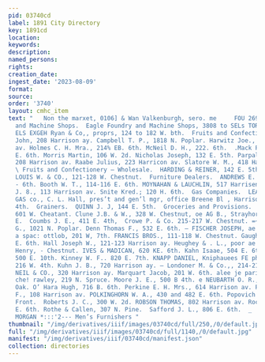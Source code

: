 ```yaml
---
pid: 03740cd
label: 1891 City Directory
key: 1891cd
location: 
keywords: 
description: 
named_persons: 
rights: 
creation_date: 
ingest_date: '2023-08-09'
format: 
source: 
order: '3740'
layout: cmhc_item
text: "   Non the marxet, 0106] & Wan Valkenburgh, sero. me     FOU 269 GRO  Foundries
  and Machine Shops.  Eagle Foundry and Machine Shops, 3808 to SELs TOR IRON WORKS
  ELS EXGEH Ryan & Co,, proprs, 124 to 182 W. bth.  Fruits and Confectionery.  Bacchi
  John, 208 Harrison ay. Campbell T. P., 1818 N. Poplar. Harwitz Joe., 125 Harrison
  av. Holmes C. H. Mra., 214% EB. 6th. McNeil D. H., 222. 6th.  .Mack Paddy, 140%
  E. 6th. Morris Martin, 106 W. 2d. Nicholas Joseph, 132 E. 5th. Parpalione James,
  208 Harrison av. Raabe Julius, 223 Harricon av. Slatore W. M., 418 Harrieon av.
  \ Fruits and Confectionery — Wholesale.  HARDING & REINER, 142 E. 5th.  SWEITZER
  LOUIS W. & CO., 121-128 W. Chestnut.  Furniture Dealers.  ANDREWS E. H., 208 E  206—
  - 6th. Booth W. T., 114-116 E. 6th. MOYNAHAN & LAUCHLIN, 517 Harrisen av. Sandusky
  J. 8., 113 Harrison av. Snite Kred.; 120 H. 6th.  Gas Companies.  LEADVILLE ILLUMINATING
  GAS co., C. L. Hall, pres’t and gen’l mgr, office Breene Bl , Harrison av, se. cor.
  4th.  Grainers.  QUINN J. J, 144 E. 5th.  Groceries and Provisions.  Ahern & Co.,
  601 W. Cheatant. Clune J.B. & W., 328 W. Chestnut, oe AG B., Strayhorse Road, head
  E.  Coumbs J. E., 411 E. 4th,  Crowe P. & Co. 215-217 W. Chestnut. =~  Della G.
  G., 1021 N. Poplar. Denn Thomas F., 532 E. 6th. — FISCHER JOSEPH, ae 814 tb rie
  a spac: ottlob, 201 W, 7th. FRANCIS BROS., 111-118 W. Chestnut. Gaughan F. H., 220
  E. 6th. Hall Joseph W., 121-123 Harrison ay. Heughey & . L., poor ae PaaS iilman
  Henry, - Chestnut. IVES & MADICAN, 620 KE. 6th. Kahn Isaae, 504 E. 6th. Kahn Marx,
  500 E. 10th. Kinney W. F.. 820 E. 7th. KNAPP DANIEL, Kniphauees FE phausen F, E.,
  216 W. 4th. Kuhn J. B., 720 Harrison ay. — Londoner M. & Co.,, 214-216 E. 3a. MoMILLEN
  NEIL & CO., 320 Harrison ay. Marquart Jacob, 201 W. 6th. alee je pariees Ca W. Chestnut.
  che! rawley, 219 N. Spruce. Moore J. E., 500 B 4th. e NEUBARTH O. R., 3a, #e. cor,
  Oak. O’ Hara Hugh, 716 B. 6th. Perkine E. H. Mrs., 614 Harrison av. Pfannenschmid
  F., 108 Harrison av. POLKINGHORN W. A., 430 and 482 E. 6th. Popovich Nick, 145 W.
  Front.  Roberts J. C., 300 W. 2d. ROBSON THOMAS, 802 Harrison av. Roche P. T., 416
  E. 6th. Rothe & Callen, 307 N. Pine.  Safford J. L., 806 E. 6th.  _     BROWN &
  MORGAN *:::'2--- Men’s Furnishers "
thumbnail: "/img/derivatives/iiif/images/03740cd/full/250,/0/default.jpg"
full: "/img/derivatives/iiif/images/03740cd/full/1140,/0/default.jpg"
manifest: "/img/derivatives/iiif/03740cd/manifest.json"
collection: directories
---
```

